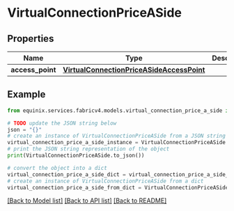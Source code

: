# VirtualConnectionPriceASide


## Properties

Name | Type | Description | Notes
------------ | ------------- | ------------- | -------------
**access_point** | [**VirtualConnectionPriceASideAccessPoint**](VirtualConnectionPriceASideAccessPoint.md) |  | [optional] 

## Example

```python
from equinix.services.fabricv4.models.virtual_connection_price_a_side import VirtualConnectionPriceASide

# TODO update the JSON string below
json = "{}"
# create an instance of VirtualConnectionPriceASide from a JSON string
virtual_connection_price_a_side_instance = VirtualConnectionPriceASide.from_json(json)
# print the JSON string representation of the object
print(VirtualConnectionPriceASide.to_json())

# convert the object into a dict
virtual_connection_price_a_side_dict = virtual_connection_price_a_side_instance.to_dict()
# create an instance of VirtualConnectionPriceASide from a dict
virtual_connection_price_a_side_from_dict = VirtualConnectionPriceASide.from_dict(virtual_connection_price_a_side_dict)
```
[[Back to Model list]](../README.md#documentation-for-models) [[Back to API list]](../README.md#documentation-for-api-endpoints) [[Back to README]](../README.md)


